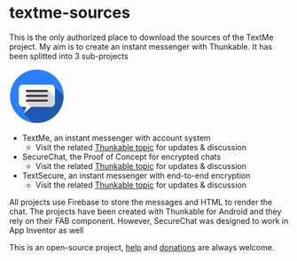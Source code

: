 # textme-sources

This is the only authorized place to download the sources of the TextMe project. 
My aim is to create an instant messenger with Thunkable.
It has been splitted into 3 sub-projects

<img src="assets/logo_round.png" width="100">

* TextMe, an instant messenger with account system
   * Visit the related [Thunkable topic](https://community.thunkable.com/t/preview-textme-another-thunkable-instant-messenger/10465) for updates & discussion
* SecureChat, the Proof of Concept for encrypted chats
   * Visit the related [Thunkable topic](https://community.thunkable.com/t/secure-chat-proof-of-concept/18016) for updates & discussion
* TextSecure, an instant messenger with end-to-end encryption
   * Visit the related [Thunkable topic](https://community.thunkable.com/t/textsecure-a-secure-instant-messenger-made-with-thunkable/27718) for updates & discussion

All projects use Firebase to store the messages and HTML to render the chat. The projects have been created with Thunkable 
for Android and they rely on their FAB component. However, SecureChat was designed to work in App Inventor as well

This is an open-source project, [help](.github/CONTRIBUTING.md) and [donations](//paypal.me/lennartwenke) are always welcome.
